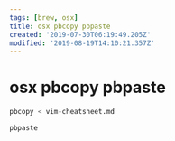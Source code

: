 ```yaml
---
tags: [brew, osx]
title: osx pbcopy pbpaste
created: '2019-07-30T06:19:49.205Z'
modified: '2019-08-19T14:10:21.357Z'
---
```


# osx pbcopy pbpaste

```sh
pbcopy < vim-cheatsheet.md
```

```sh
pbpaste
```
